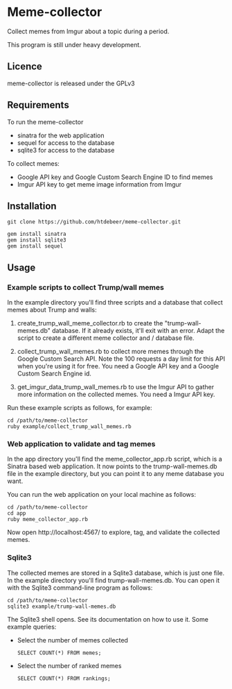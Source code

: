 # Meme-collector

Collect memes from Imgur about a topic during a period.

This program is still under heavy development.

## Licence

meme-collector is released under the GPLv3

## Requirements

To run the meme-collector

- sinatra for the web application
- sequel for access to the database
- sqlite3 for access to the database

To collect memes:

- Google API key and Google Custom Search Engine ID to find memes
- Imgur API key to get meme image information from Imgur

## Installation

    git clone https://github.com/htdebeer/meme-collector.git

    gem install sinatra
    gem install sqlite3
    gem install sequel

## Usage

### Example scripts to collect Trump/wall memes

In the example directory you'll find three scripts and a database that collect
memes about Trump and walls:

1. create_trump_wall_meme_collector.rb to create the "trump-wall-memes.db"
   database. If it already exists, it'll exit with an error. Adapt the script
   to create a different meme collector and / database file.

2. collect_trump_wall_memes.rb to collect more memes through the Google Custom
   Search API. Note the 100 requests a day limit for this API when you're
   using it for free. You need a Google API key and a Google Custom Search
   Engine id. 

3. get_imgur_data_trump_wall_memes.rb to use the Imgur API to gather more
   information on the collected memes. You need a Imgur API key.

Run these example scripts as follows, for example:   
    
    cd /path/to/meme-collector
    ruby example/collect_trump_wall_memes.rb

### Web application to validate and tag memes

In the app directory you'll find the meme_collector_app.rb script, which is a
Sinatra based web application. It now points to the trump-wall-memes.db file
in the example directory, but you can point it to any meme database you want.

You can run the web application on your local machine as follows:

    cd /path/to/meme-collector
    cd app
    ruby meme_collector_app.rb

Now open http://localhost:4567/ to explore, tag, and validate the collected
memes.

### Sqlite3

The collected memes are stored in a Sqlite3 database, which is just one file.
In the example directory you'll find trump-wall-memes.db. You can open it with
the Sqlite3 command-line program as follows:

    cd /path/to/meme-collector
    sqlite3 example/trump-wall-memes.db

The Sqlite3 shell opens. See its documentation on how to use it. Some example
queries:

- Select the number of memes collected

      SELECT COUNT(*) FROM memes;

- Select the number of ranked memes

      SELECT COUNT(*) FROM rankings;

